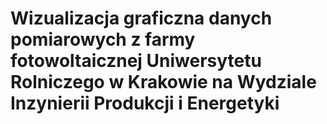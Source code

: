 # Wizualizacja graficzna danych pomiarowych z farmy fotowoltaicznej Uniwersytetu Rolniczego w Krakowie na Wydziale Inzynierii Produkcji i Energetyki

